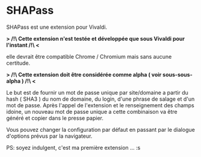 # SHAPass

SHAPass est une extension pour Vivaldi.


**> /!\ Cette extension n'est testée et développée que sous Vivaldi pour l'instant /!\ <**

elle devrait être compatible Chrome / Chromium mais sans aucune certitude.


**> /!\ Cette extension doit être considérée comme alpha ( voir sous-sous-alpha ) /!\ <**

Le but est de fournir un mot de passe unique par site/domaine a partir du hash ( SHA3 ) du nom de domaine, du login, d'une phrase de salage et d'un mot de passe. Après l'appel de l'extension et le renseignement des champs idoine, un nouveau mot de passe unique a cette combinaison va être généré et copier dans le presse papier.

Vous pouvez changer la configuration par défaut en passant par le dialogue d'options prévus par la navigateur.


PS: soyez indulgent, c'est ma première extension ... :s
